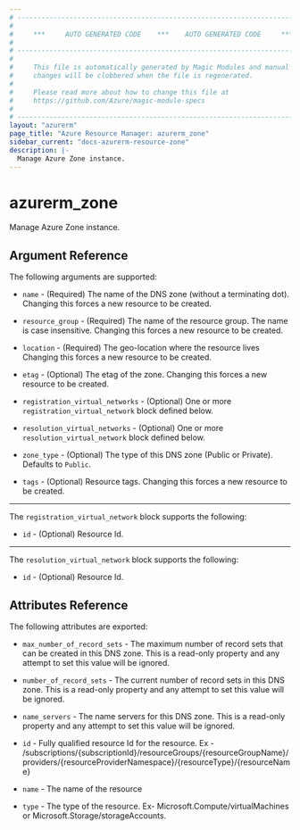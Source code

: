 ```yaml
---
# ----------------------------------------------------------------------------
#
#     ***     AUTO GENERATED CODE    ***    AUTO GENERATED CODE     ***
#
# ----------------------------------------------------------------------------
#
#     This file is automatically generated by Magic Modules and manual
#     changes will be clobbered when the file is regenerated.
#
#     Please read more about how to change this file at
#     https://github.com/Azure/magic-module-specs
#
# ----------------------------------------------------------------------------
layout: "azurerm"
page_title: "Azure Resource Manager: azurerm_zone"
sidebar_current: "docs-azurerm-resource-zone"
description: |-
  Manage Azure Zone instance.
---
```


# azurerm_zone

Manage Azure Zone instance.


## Argument Reference

The following arguments are supported:

* `name` - (Required) The name of the DNS zone (without a terminating dot). Changing this forces a new resource to be created.

* `resource_group` - (Required) The name of the resource group. The name is case insensitive. Changing this forces a new resource to be created.

* `location` - (Required) The geo-location where the resource lives Changing this forces a new resource to be created.

* `etag` - (Optional) The etag of the zone. Changing this forces a new resource to be created.

* `registration_virtual_networks` - (Optional) One or more `registration_virtual_network` block defined below.

* `resolution_virtual_networks` - (Optional) One or more `resolution_virtual_network` block defined below.

* `zone_type` - (Optional) The type of this DNS zone (Public or Private). Defaults to `Public`.

* `tags` - (Optional) Resource tags. Changing this forces a new resource to be created.

---

The `registration_virtual_network` block supports the following:

* `id` - (Optional) Resource Id.

---

The `resolution_virtual_network` block supports the following:

* `id` - (Optional) Resource Id.

## Attributes Reference

The following attributes are exported:

* `max_number_of_record_sets` - The maximum number of record sets that can be created in this DNS zone.  This is a read-only property and any attempt to set this value will be ignored.

* `number_of_record_sets` - The current number of record sets in this DNS zone.  This is a read-only property and any attempt to set this value will be ignored.

* `name_servers` - The name servers for this DNS zone. This is a read-only property and any attempt to set this value will be ignored.

* `id` - Fully qualified resource Id for the resource. Ex - /subscriptions/{subscriptionId}/resourceGroups/{resourceGroupName}/providers/{resourceProviderNamespace}/{resourceType}/{resourceName}

* `name` - The name of the resource

* `type` - The type of the resource. Ex- Microsoft.Compute/virtualMachines or Microsoft.Storage/storageAccounts.
